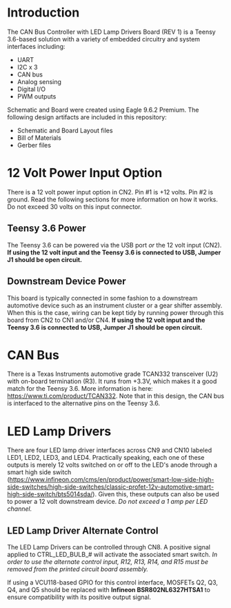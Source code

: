 # Introduction
The CAN Bus Controller with LED Lamp Drivers Board (REV 1) is a Teensy 3.6-based solution with a variety of embedded circuitry and system interfaces including:
- UART
- I2C x 3
- CAN bus
- Analog sensing
- Digital I/O
- PWM outputs

Schematic and Board were created using Eagle 9.6.2 Premium. The following design artifacts are included in this repository:
- Schematic and Board Layout files
- Bill of Materials
- Gerber files

# 12 Volt Power Input Option
There is a 12 volt power input option in CN2. Pin #1 is +12 volts. Pin #2 is ground. Read the following sections for more information on how it works. Do not exceed 30 volts on this input connector.

## Teensy 3.6 Power
The Teensy 3.6 can be powered via the USB port _or_ the 12 volt input (CN2). __If using the 12 volt input and the Teensy 3.6 is connected to USB, Jumper J1 should be open circuit.__

## Downstream Device Power
This board is typically connected in some fashion to a downstream automotive device such as an instrument cluster or a gear shifter assembly. When this is the case, wiring can be kept tidy by running power through this board from CN2 to CN1 and/or CN4. __If using the 12 volt input and the Teensy 3.6 is connected to USB, Jumper J1 should be open circuit.__

# CAN Bus
There is a Texas Instruments automotive grade TCAN332 transceiver (U2) with on-board termination (R3). It runs from +3.3V, which makes it a good match for the Teensy 3.6. More information is here: https://www.ti.com/product/TCAN332. Note that in this design, the CAN bus is interfaced to the alternative pins on the Teensy 3.6.

# LED Lamp Drivers
There are four LED lamp driver interfaces across CN9 and CN10 labeled LED1, LED2, LED3, and LED4. Practically speaking, each one of these outputs is merely 12 volts switched on or off to the LED's anode through a smart high side switch (https://www.infineon.com/cms/en/product/power/smart-low-side-high-side-switches/high-side-switches/classic-profet-12v-automotive-smart-high-side-switch/bts5014sda/). Given this, these outputs can also be used to power a 12 volt downstream device. _Do not exceed a 1 amp per LED channel._

## LED Lamp Driver Alternate Control
The LED Lamp Drivers can be controlled through CN8. A positive signal applied to CTRL_LED_BULB_# will activate the associated smart switch. _In order to use the alternate control input, R12, R13, R14, and R15 must be removed from the printed circuit board assembly._

If using a VCU118-based GPIO for this control interface, MOSFETs Q2, Q3, Q4, and Q5 should be replaced with __Infineon BSR802NL6327HTSA1__ to ensure compatibility with its positive output signal.

